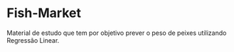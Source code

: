 # Fish-Market
Material de estudo que tem por objetivo prever o peso de peixes utilizando Regressão Linear.

